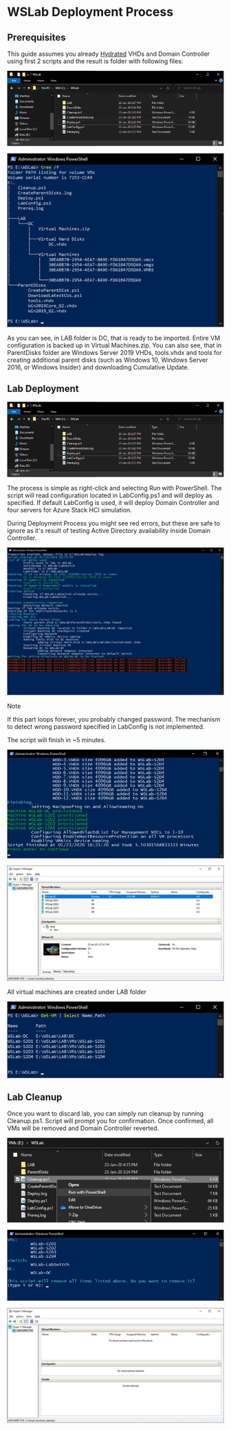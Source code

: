 # WSLab Deployment Process

## Prerequisites

This guide assumes you already [Hydrated](../WSLab-Hydration/wslab-hydration.md) VHDs and Domain Controller using first 2 scripts and the result is folder with following files:

![](WSLab-Deployment/media/Explorer01.png)

![](WSLab-Deployment/media/PowerShell01.png)

As you can see, in LAB folder is DC, that is ready to be imported. Entire VM configuration is backed up in Virtual Machines.zip. You can also see, that in ParentDisks folder are Windows Server 2019 VHDs, tools.vhdx and tools for creating additional parent disks (such as Windows 10, Windows Server 2016, or Windows Insider) and downloading Cumulative Update.

## Lab Deployment

![](WSLab-Deployment/media/Explorer01.png)

The process is simple as right-click and selecting Run with PowerShell. The script will read configuration located in LabConfig.ps1 and will deploy as specified. If default LabConfig is used, it will deploy Domain Controller and four servers for Azure Stack HCI simulation.

During Deployment Process you might see red errors, but these are safe to ignore as it's result of testing Active Directory availability inside Domain Controller.

![](WSLab-Deployment/media/PowerShell02.png)

> [!NOTE]
> If this part loops forever, you probably changed password. The mechanism to detect wrong password specified in LabConfig is not implemented.

The script will finish in ~5 minutes.

![](WSLab-Deployment/media/PowerShell03.png)

![](WSLab-Deployment/media/Hyper-V_Manager01.png)

All virtual machines are created under LAB folder

![](WSLab-Deployment/media/PowerShell04.png)

## Lab Cleanup

Once you want to discard lab, you can simply run cleanup by running Cleanup.ps1. Script will prompt you for confirmation. Once confirmed, all VMs will be removed and Domain Controller reverted.

![](WSLab-Deployment/media/Explorer03.png)

![](WSLab-Deployment/media/PowerShell05.png)

![](WSLab-Deployment/media/Hyper-V_Manager02.png)